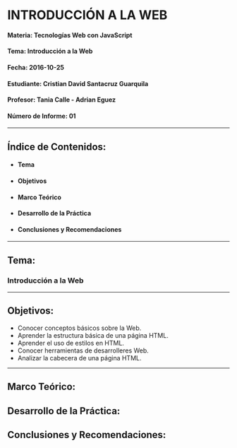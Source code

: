 # INTRODUCCIÓN A LA WEB

#### Materia: Tecnologías Web con JavaScript
#### Tema: Introducción a la Web
#### Fecha: 2016-10-25
#### Estudiante: Cristian David Santacruz Guarquila
#### Profesor: Tania Calle - Adrian Eguez
#### Número de Informe: 01
---

## Índice de Contenidos:
* #### **Tema**
* #### **Objetivos**
* #### **Marco Teórico**
* #### **Desarrollo de la Práctica**
* #### **Conclusiones y Recomendaciones**
---

## Tema:
### Introducción a la Web
---

## Objetivos:
* Conocer conceptos básicos sobre la Web.
* Aprender la estructura básica de una página HTML.
* Aprender el uso de estilos en HTML.
* Conocer herramientas de desarrolleres Web.
* Analizar la cabecera de una página HTML.

---

## Marco Teórico:

## Desarrollo de la Práctica:

## Conclusiones y Recomendaciones: